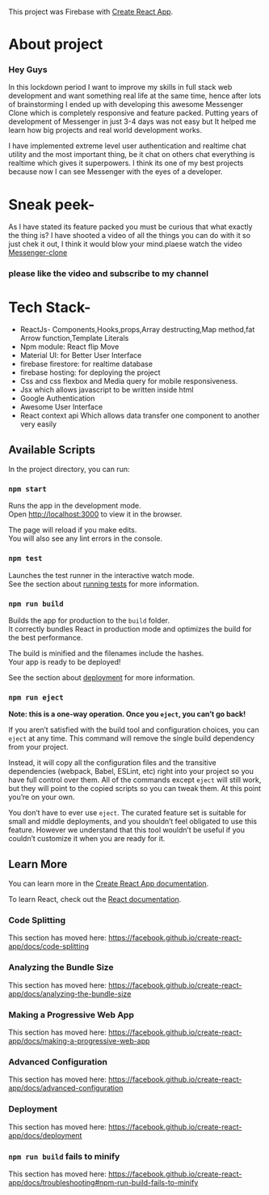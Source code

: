 This project was Firebase with [Create React App](https://github.com/facebook/create-react-app).

# About project

### Hey Guys
In this lockdown period I want to improve my skills in full stack web development and want something real life at the same time, hence after lots of brainstorming I ended up with developing this awesome Messenger Clone which is completely responsive and feature packed. Putting years of development of Messenger in just 3-4 days was not easy but It helped me learn how big projects and real world development works.

I have implemented extreme level user authentication and realtime chat utility and the most important thing, be it chat on others chat everything is realtime which gives it superpowers. I think its one of my best projects because now I can see Messenger with the eyes of a developer.

# Sneak peek-

As I have stated its feature packed you must be curious that what exactly the thing is? I have shooted a video of all the things you can do with it so just chek it out, I think it would blow your mind.plaese watch the video [Messenger-clone](https://www.youtube.com/watch?v=9EP6zP2W9-A)

### please like the video and subscribe to my channel

# Tech Stack-
<ul>
<li> ReactJs- Components,Hooks,props,Array destructing,Map method,fat Arrow function,Template Literals </li>
<li> Npm module: React flip Move  </li>
<li> Material UI: for Better User Interface  </li>
<li> firebase firestore: for realtime database  </li>
<li> firebase hosting: for deploying the project </li>
<li> Css and css flexbox and Media query for mobile responsiveness. </li>
<li> Jsx which allows javascript to be written inside html </li>
<li> Google Authentication </li>
<li> Awesome User Interface </li>
<li> React context api Which allows data transfer one component to another very easily </li>
</ul>


## Available Scripts

In the project directory, you can run:

### `npm start`

Runs the app in the development mode.<br />
Open [http://localhost:3000](http://localhost:3000) to view it in the browser.

The page will reload if you make edits.<br />
You will also see any lint errors in the console.

### `npm test`

Launches the test runner in the interactive watch mode.<br />
See the section about [running tests](https://facebook.github.io/create-react-app/docs/running-tests) for more information.

### `npm run build`

Builds the app for production to the `build` folder.<br />
It correctly bundles React in production mode and optimizes the build for the best performance.

The build is minified and the filenames include the hashes.<br />
Your app is ready to be deployed!

See the section about [deployment](https://facebook.github.io/create-react-app/docs/deployment) for more information.

### `npm run eject`

**Note: this is a one-way operation. Once you `eject`, you can’t go back!**

If you aren’t satisfied with the build tool and configuration choices, you can `eject` at any time. This command will remove the single build dependency from your project.

Instead, it will copy all the configuration files and the transitive dependencies (webpack, Babel, ESLint, etc) right into your project so you have full control over them. All of the commands except `eject` will still work, but they will point to the copied scripts so you can tweak them. At this point you’re on your own.

You don’t have to ever use `eject`. The curated feature set is suitable for small and middle deployments, and you shouldn’t feel obligated to use this feature. However we understand that this tool wouldn’t be useful if you couldn’t customize it when you are ready for it.

## Learn More

You can learn more in the [Create React App documentation](https://facebook.github.io/create-react-app/docs/getting-started).

To learn React, check out the [React documentation](https://reactjs.org/).

### Code Splitting

This section has moved here: https://facebook.github.io/create-react-app/docs/code-splitting

### Analyzing the Bundle Size

This section has moved here: https://facebook.github.io/create-react-app/docs/analyzing-the-bundle-size

### Making a Progressive Web App

This section has moved here: https://facebook.github.io/create-react-app/docs/making-a-progressive-web-app

### Advanced Configuration

This section has moved here: https://facebook.github.io/create-react-app/docs/advanced-configuration

### Deployment

This section has moved here: https://facebook.github.io/create-react-app/docs/deployment

### `npm run build` fails to minify

This section has moved here: https://facebook.github.io/create-react-app/docs/troubleshooting#npm-run-build-fails-to-minify
